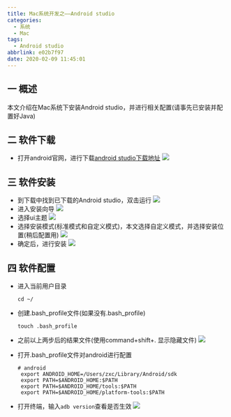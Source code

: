 ```yaml
---
title: Mac系统开发之——Android studio
categories:
  - 系统
  - Mac
tags:
  - Android studio
abbrlink: e02b7f97
date: 2020-02-09 11:45:01
---
```

## 一 概述

本文介绍在Mac系统下安装Android studio，并进行相关配置(请事先已安装并配置好Java)    
<!--more-->

## 二 软件下载

* 打开android官网，进行下载[android studio下载地址][1]
![][2]

## 三 软件安装

* 到下载中找到已下载的Android studio，双击运行
![][3]
* 进入安装向导
![][4]
* 选择ui主题
![][5]
* 选择安装模式(标准模式和自定义模式)，本文选择自定义模式，并选择安装位置(稍后配置用)
![][6]
* 确定后，进行安装
![][7]

## 四 软件配置

* 进入当前用户目录

  `cd ~/`

* 创建.bash_profile文件(如果没有.bash_profile)

  `touch .bash_profile`

* 之前以上两步后的结果文件(使用command+shift+. 显示隐藏文件)
  ![][8]

* 打开.bash_profile文件对android进行配置
  ```
  # android
   export ANDROID_HOME=/Users/zxc/Library/Android/sdk 
   export PATH=$ANDROID_HOME:$PATH
   export PATH=$ANDROID_HOME/tools:$PATH
   export PATH=$ANDROID_HOME/platform-tools:$PATH
  ```

* 打开终端，输入`adb version`查看是否生效
![][9]


[1]: https://developer.android.google.cn/studio
[2]:https://cdn.staticaly.com/gh/PGzxc/CDN/master/blog-image//android-studio-download.png
[3]:https://cdn.staticaly.com/gh/PGzxc/CDN/master/blog-image//android-studio-install-open.png
[4]:https://cdn.staticaly.com/gh/PGzxc/CDN/master/blog-image//android-studio-install-wards-next.png
[5]:https://cdn.staticaly.com/gh/PGzxc/CDN/master/blog-image//android-studio-ui-theme.png
[6]:https://cdn.staticaly.com/gh/PGzxc/CDN/master/blog-image//android-studio-sdk-location.png
[7]:https://cdn.staticaly.com/gh/PGzxc/CDN/master/blog-image//android-studio-install-progress.png
[8]:https://cdn.staticaly.com/gh/PGzxc/CDN/master/blog-image//android-config-bash-profile.png
[9]:https://cdn.staticaly.com/gh/PGzxc/CDN/master/blog-image//android-install-adb-version.png



